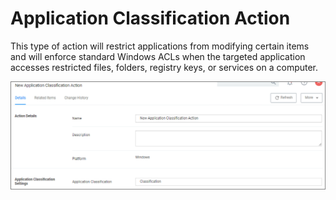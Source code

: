 [title]: # (Application Classification)
[tags]: # (action)
[priority]: # (5)
# Application Classification Action

This type of action will restrict applications from modifying certain items and will enforce standard Windows ACLs when the targeted application accesses restricted files, folders, registry keys, or services on a computer.

![Application Classification Action Details](images/app-classification.png "Application Classification Action Details")
